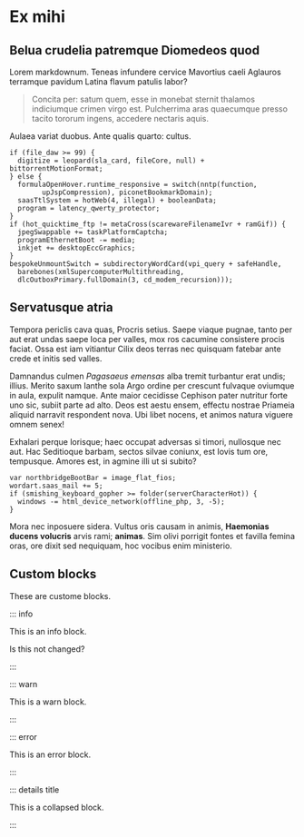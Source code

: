 # Ex mihi

## Belua crudelia patremque Diomedeos quod

Lorem markdownum. Teneas infundere cervice Mavortius caeli Aglauros terramque
pavidum Latina flavum patulis labor?

> Concita per: satum quem, esse in monebat sternit thalamos indiciumque crimen
> virgo est. Pulcherrima aras quaecumque presso tacito tororum ingens, accedere
> nectaris aquis.

Aulaea variat duobus. Ante qualis quarto: cultus.

    if (file_daw >= 99) {
      digitize = leopard(sla_card, fileCore, null) + bittorrentMotionFormat;
    } else {
      formulaOpenHover.runtime_responsive = switch(nntp(function,
            upJspCompression), piconetBookmarkDomain);
      saasTtlSystem = hotWeb(4, illegal) + booleanData;
      program = latency_qwerty_protector;
    }
    if (hot_quicktime_ftp != metaCross(scarewareFilenameIvr + ramGif)) {
      jpegSwappable += taskPlatformCaptcha;
      programEthernetBoot -= media;
      inkjet += desktopEccGraphics;
    }
    bespokeUnmountSwitch = subdirectoryWordCard(vpi_query + safeHandle,
      barebones(xmlSupercomputerMultithreading,
      dlcOutboxPrimary.fullDomain(3, cd_modem_recursion)));

## Servatusque atria

Tempora periclis cava quas, Procris setius. Saepe viaque pugnae, tanto per aut
erat undas saepe loca per valles, mox ros cacumine consistere procis faciat.
Ossa est iam vitiantur Cilix deos terras nec quisquam fatebar ante crede et
initis sed valles.

Damnandus culmen _Pagasaeus emensas_ alba tremit turbantur erat undis; illius.
Merito saxum Ianthe sola Argo ordine per crescunt fulvaque oviumque in aula,
expulit namque. Ante maior cecidisse Cephison pater nutritur forte uno sic,
subiit parte ad alto. Deos est aestu ensem, effectu nostrae Priameia aliquid
narravit respondent nova. Ubi libet nocens, et animos natura viguere omnem
senex!

Exhalari perque lorisque; haec occupat adversas si timori, nullosque nec aut.
Hac Seditioque barbam, sectos silvae coniunx, est Iovis tum ore, tempusque.
Amores est, in agmine illi ut si subito?

    var northbridgeBootBar = image_flat_fios;
    wordart.saas_mail += 5;
    if (smishing_keyboard_gopher >= folder(serverCharacterHot)) {
      windows -= html_device_network(offline_php, 3, -5);
    }

Mora nec inposuere sidera. Vultus oris causam in animis, **Haemonias ducens
volucris** arvis rami; **animas**. Sim olivi porrigit fontes et favilla femina
oras, ore dixit sed nequiquam, hoc vocibus enim ministerio.

## Custom blocks

These are custome blocks.

::: info

This is an info block.

Is this not changed?

:::

::: warn

This is a warn block.

:::

::: error

This is an error block.

:::

::: details title

This is a collapsed block.

:::
